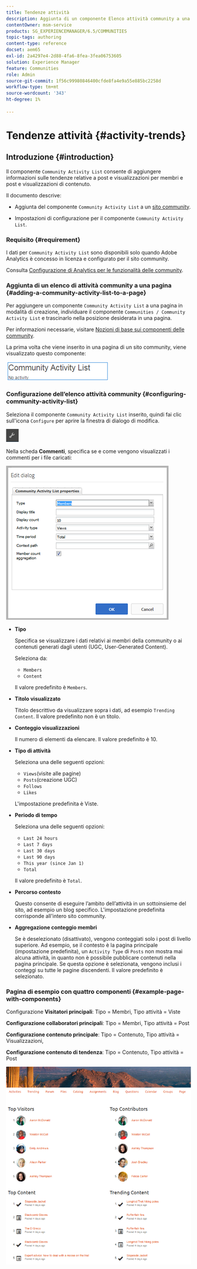 ```yaml
---
title: Tendenze attività
description: Aggiunta di un componente Elenco attività community a una pagina
contentOwner: msm-service
products: SG_EXPERIENCEMANAGER/6.5/COMMUNITIES
topic-tags: authoring
content-type: reference
docset: aem65
exl-id: 2a4297e4-2d88-4fa6-8fea-3fea06753605
solution: Experience Manager
feature: Communities
role: Admin
source-git-commit: 1f56c99980846400cfde8fa4e9a55e885bc2258d
workflow-type: tm+mt
source-wordcount: '343'
ht-degree: 1%

---
```


# Tendenze attività {#activity-trends}

## Introduzione {#introduction}

Il componente `Community Activity List` consente di aggiungere informazioni sulle tendenze relative a post e visualizzazioni per membri e post e visualizzazioni di contenuto.

Il documento descrive:

* Aggiunta del componente `Community Activity List` a un [sito community](/help/communities/overview.md#community-sites).

* Impostazioni di configurazione per il componente `Community Activity List`.

### Requisito {#requirement}

I dati per `Community Activity List` sono disponibili solo quando Adobe Analytics è concesso in licenza e configurato per il sito community.

Consulta [Configurazione di Analytics per le funzionalità delle community](/help/communities/analytics.md).

### Aggiunta di un elenco di attività community a una pagina {#adding-a-community-activity-list-to-a-page}

Per aggiungere un componente `Community Activity List` a una pagina in modalità di creazione, individuare il componente `Communities / Community Activity List` e trascinarlo nella posizione desiderata in una pagina.

Per informazioni necessarie, visitare [Nozioni di base sui componenti delle community](/help/communities/basics.md).

La prima volta che viene inserito in una pagina di un sito community, viene visualizzato questo componente:

![attività-community](assets/community-activity.png)

### Configurazione dell’elenco attività community  {#configuring-community-activity-list}

Seleziona il componente `Community Activity List` inserito, quindi fai clic sull&#39;icona `Configure` per aprire la finestra di dialogo di modifica.

![configura](assets/configure-new.png)

Nella scheda **Commenti**, specifica se e come vengono visualizzati i commenti per i file caricati:

![proprietà](assets/activity-list-properties.png)

* **Tipo**

  Specifica se visualizzare i dati relativi ai membri della community o ai contenuti generati dagli utenti (UGC, User-Generated Content).

  Seleziona da:

   * `Members`
   * `Content`

  Il valore predefinito è `Members`.

* **Titolo visualizzato**

  Titolo descrittivo da visualizzare sopra i dati, ad esempio `Trending Content`.
Il valore predefinito non è un titolo.

* **Conteggio visualizzazioni**

  Il numero di elementi da elencare.
Il valore predefinito è 10.

* **Tipo di attività**

  Seleziona una delle seguenti opzioni:

   * `Views`(visite alle pagine)
   * `Posts`(creazione UGC)
   * `Follows`
   * `Likes`

  L&#39;impostazione predefinita è Viste.

* **Periodo di tempo**

  Seleziona una delle seguenti opzioni:

   * `Last 24 hours`
   * `Last 7 days`
   * `Last 30 days`
   * `Last 90 days`
   * `This year (since Jan 1)`
   * `Total`

  Il valore predefinito è `Total`.

* **Percorso contesto**

  Questo consente di eseguire l’ambito dell’attività in un sottoinsieme del sito, ad esempio un blog specifico.
L&#39;impostazione predefinita corrisponde all&#39;intero sito community.

* **Aggregazione conteggio membri**

  Se è deselezionato (disattivato), vengono conteggiati solo i post di livello superiore. Ad esempio, se il contesto è la pagina principale (impostazione predefinita), un `Activity Type` di `Posts` non mostra mai alcuna attività, in quanto non è possibile pubblicare contenuti nella pagina principale. Se questa opzione è selezionata, vengono inclusi i conteggi su tutte le pagine discendenti.
Il valore predefinito è selezionato.

### Pagina di esempio con quattro componenti {#example-page-with-components}

Configurazione **Visitatori principali**: Tipo = Membri, Tipo attività = Viste

**Configurazione collaboratori principali**: Tipo = Membri, Tipo attività = Post

**Configurazione contenuto principale**: Tipo = Contenuto, Tipo attività = Visualizzazioni,

**Configurazione contenuto di tendenza**: Tipo = Contenuto, Tipo attività = Post

![componenti](assets/activity-list-components.png)

